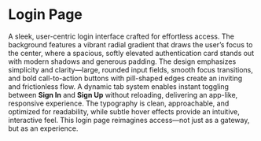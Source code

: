 # Login Page

A sleek, user-centric login interface crafted for effortless access. The background features a vibrant radial gradient that draws the user’s focus to the center, where a spacious, softly elevated authentication card stands out with modern shadows and generous padding.
The design emphasizes simplicity and clarity—large, rounded input fields, smooth focus transitions, and bold call-to-action buttons with pill-shaped edges create an inviting and frictionless flow.
A dynamic tab system enables instant toggling between **Sign In** and **Sign Up** without reloading, delivering an app-like, responsive experience. The typography is clean, approachable, and optimized for readability, while subtle hover effects provide an intuitive, interactive feel. This login page reimagines access—not just as a gateway, but as an experience.

